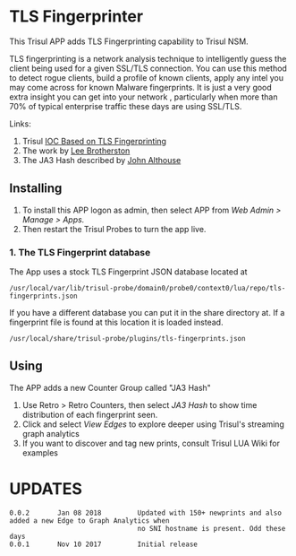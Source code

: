# TLS Fingerprinter

This Trisul APP adds TLS Fingerprinting capability to Trisul NSM. 

TLS fingerprinting is a network analysis technique to intelligently guess the client being used for a given SSL/TLS connection.  You can use this method to detect rogue clients, build a profile of known clients, apply any intel you may come across for known Malware fingerprints. It is just a very good extra insight you can get into your network , particularly when more than 70% of typical enterprise traffic  these days are using SSL/TLS. 


Links:
1. Trisul [IOC Based on TLS Fingerprinting](https://github.com/trisulnsm/trisul-scripts/tree/master/lua/frontend_scripts/reassembly/ja3)
2. The work by [Lee Brotherston](https://github.com/synackpse/tls-fingerprinting)
3. The JA3 Hash described by [John Althouse](https://github.com/salesforce/ja3) 


## Installing 

1. To install this APP logon as admin, then select APP from _Web Admin > Manage > Apps._
2. Then restart the Trisul Probes to turn the app live.



### 1. The TLS Fingerprint database 

The App uses a stock TLS Fingerprint JSON database located at 

````
/usr/local/var/lib/trisul-probe/domain0/probe0/context0/lua/repo/tls-fingerprints.json 
````

If you have a different database you can put it in the share directory at. If a fingerprint file is found at this location it is loaded instead. 

````
/usr/local/share/trisul-probe/plugins/tls-fingerprints.json 
````

## Using 

The APP adds a new Counter Group called "JA3 Hash"

1. Use Retro > Retro Counters, then select _JA3 Hash_  to show time distribution of each fingerprint seen.
2. Click and select _View Edges_ to explore deeper using Trisul's streaming graph analytics 
3. If you want to discover and tag new prints, consult Trisul LUA Wiki for examples 

UPDATES
=======

````
0.0.2		Jan 08 2018			Updated with 150+ newprints and also added a new Edge to Graph Analytics when 
                                no SNI hostname is present. Odd these days
0.0.1		Nov 10 2017			Initial release 
````


